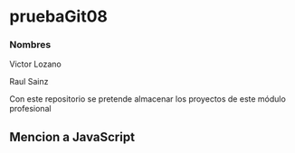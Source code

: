 # pruebaGit08
### Nombres 
Victor Lozano

Raul Sainz

Con este repositorio se pretende almacenar los proyectos de este módulo profesional

## Mencion a JavaScript
